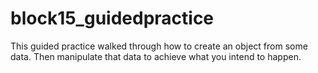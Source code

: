 # block15_guidedpractice

This guided practice walked through how to create an object from some data.  Then manipulate that data to achieve what you intend to happen.